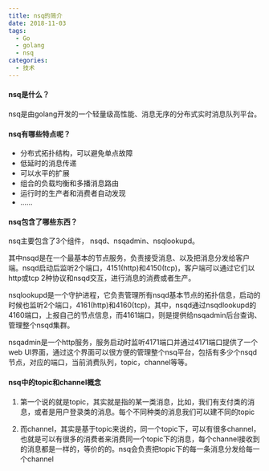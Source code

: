 ```yaml
---
title: nsq的简介
date: 2018-11-03
tags:
  - Go 
  - golang
  - nsq 
categories:
  - 技术
---
```


#### nsq是什么？ 
nsq是由golang开发的一个轻量级高性能、消息无序的分布式实时消息队列平台。
<!-- more -->

#### nsq有哪些特点呢？
- 分布式拓扑结构，可以避免单点故障
- 低延时的消息传递
- 可以水平的扩展
- 组合的负载均衡和多播消息路由
- 运行时的生产者和消费者自动发现
- ……

#### nsq包含了哪些东西？
nsq主要包含了3个组件， nsqd、nsqadmin、nsqlookupd。

其中nsqd是在一个最基本的节点服务，负责接受消息、以及把消息分发给客户端。nsqd启动后监听2个端口，4151(http)和4150(tcp)，客户端可以通过它们以http或tcp 2种协议和nsqd交互，进行消息的消费或者生产。

nsqlookupd是一个守护进程，它负责管理所有nsqd基本节点的拓扑信息，启动的时候也监听2个端口，4161(http)和4160(tcp)，其中，nsqd通过nsqdlookupd的4160端口，上报自己的节点信息，而4161端口，则是提供给nsqadmin后台查询、管理整个nsqd集群。

nsqadmin是一个http服务，服务启动时监听4171端口并通过4171端口提供了一个web UI界面，通过这个界面可以很方便的管理整个nsq平台，包括有多少个nsqd节点，对应的端口，当前消费队列，topic，channel等等。

#### nsq中的topic和channel概念
1. 第一个说的就是topic，其实就是指的某一类消息，比如，我们有支付类的消息，或者是用户登录类的消息。每个不同种类的消息我们可以建不同的topic
  
2. 而channel，其实是基于topic来说的，同一个topic下，可以有很多channel，也就是可以有很多的消费者来消费同一个topic下的消息，每个channel接收到的消息都是一样的，等价的的。nsq会负责把topic下的每一条消息分发给每一个channel
